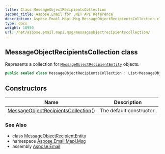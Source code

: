 ```yaml
---
title: Class MessageObjectRecipientsCollection
second_title: Aspose.Email for .NET API Reference
description: Aspose.Email.Mapi.Msg.MessageObjectRecipientsCollection class. Represents a collection for MessageObjectRecipientEntity objects
type: docs
weight: 18950
url: /net/aspose.email.mapi.msg/messageobjectrecipientscollection/
---
```

## MessageObjectRecipientsCollection class

Represents a collection for [`MessageObjectRecipientEntity`](../messageobjectrecipiententity/) objects.

```csharp
public sealed class MessageObjectRecipientsCollection : List<MessageObjectRecipientEntity>
```

## Constructors

| Name | Description |
| --- | --- |
| [MessageObjectRecipientsCollection](messageobjectrecipientscollection/)() | The default constructor. |

### See Also

* class [MessageObjectRecipientEntity](../messageobjectrecipiententity/)
* namespace [Aspose.Email.Mapi.Msg](../../aspose.email.mapi.msg/)
* assembly [Aspose.Email](../../)


